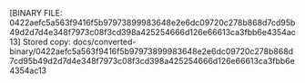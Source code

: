 [BINARY FILE: 0422aefc5a563f9416f5b97973899983648e2e6dc09720c278b868d7cd95b49d2d7d4e348f7973c08f3cd398a425254666d126e66613ca3fbb6e4354ac13]
Stored copy: docs/converted-binary/0422aefc5a563f9416f5b97973899983648e2e6dc09720c278b868d7cd95b49d2d7d4e348f7973c08f3cd398a425254666d126e66613ca3fbb6e4354ac13
